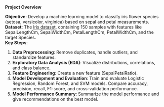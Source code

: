 **Project Overview**

**Objective**: Develop a machine learning model to classify iris flower species (setosa, versicolor, virginica) based on sepal and petal measurements.  
**Dataset**: The [Iris dataset](https://archive.ics.uci.edu/ml/datasets/iris), containing 150 samples with features like SepalLengthCm, SepalWidthCm, PetalLengthCm, PetalWidthCm, and the target Species.  
**Key Steps**:  
1. **Data Preprocessing**: Remove duplicates, handle outliers, and standardize features.
2. **Exploratory Data Analysis (EDA)**: Visualize distributions, correlations, and class balance.  
3. **Feature Engineering**: Create a new feature (SepalPetalRatio).  
4. **Model Development and Evaluation**: Train and evaluate Logistic Regression, Random Forest, and SVM models.  Compare accuracy, precision, recall, F1-score, and cross-validation performance.  
5. **Model Performance Summary**: Summarize the model performance and give recommendations on the best model.
